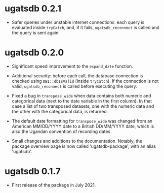 # ugatsdb 0.2.1
- Safer queries under unstable internet connections: each query is evaluated inside `tryCatch`, and, if it fails, 
`ugatsdb_reconnect` is called and the query is sent again. 

# ugatsdb 0.2.0
- Significant speed improvement to the `expand_date` function.

- Additional security: before each call, the database connection is checked using `DBI::dbIsValid` (inside `tryCatch`). If the connection is not valid, `ugatsdb_reconnect` is called before executing the query. 

- Fixed a bug in `transpose_wide` when data contains both numeric and categorical data (next to the date variable in the first column). In that case a list of two transposed datasets, one with the numeric data and the other with the categorical data, is returned. 

- The default date formatting for `transpose_wide` was changed from an American MM/DD/YYYY date to a British DD/MM/YYYY date, which is also the Ugandan convention of recording dates.

- Small changes and additions to the documentation. Notably, the package overview page is now called 'ugatsdb-package', with an alias 'ugatsdb'. 


# ugatsdb 0.1.7
- First release of the package in July 2021. 
